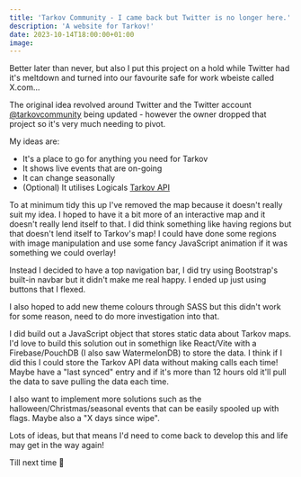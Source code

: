 ```yaml
---
title: 'Tarkov Community - I came back but Twitter is no longer here.'
description: 'A website for Tarkov!'
date: 2023-10-14T18:00:00+01:00
image:
---
```


Better later than never, but also I put this project on a hold while Twitter had it's meltdown and turned into our favourite safe for work wbeiste called X.com...

The original idea revolved around Twitter and the Twitter account [@tarkovcommunity](https://twitter.com/tarkovcommunity) being updated - however the owner dropped that project so it's very much needing to pivot.

My ideas are:

- It's a place to go for anything you need for Tarkov
- It shows live events that are on-going
- It can change seasonally
- (Optional) It utilises Logicals [Tarkov API](https://docs.tarkov-changes.com/#introduction)

To at minimum tidy this up I've removed the map because it doesn't really suit my idea. I hoped to have it a bit more of an interactive map and it doesn't really lend itself to that. I did think something like having regions but that doesn't lend itself to Tarkov's map! I could have done some regions with image manipulation and use some fancy JavaScript animation if it was something we could overlay!

Instead I decided to have a top navigation bar, I did try using Bootstrap's built-in navbar but it didn't make me real happy. I ended up just using buttons that I flexed.

I also hoped to add new theme colours through SASS but this didn't work for some reason, need to do more investigation into that.

I did build out a JavaScript object that stores static data about Tarkov maps. I'd love to build this solution out in somethign like React/Vite with a Firebase/PouchDB (I also saw WatermelonDB) to store the data. I think if I did this I could store the Tarkov API data without making calls each time! Maybe have a "last synced" entry and if it's more than 12 hours old it'll pull the data to save pulling the data each time.

I also want to implement more solutions such as the halloween/Christmas/seasonal events that can be easily spooled up with flags. Maybe also a "X days since wipe".

Lots of ideas, but that means I'd need to come back to develop this and life may get in the way again!

Till next time 👋
